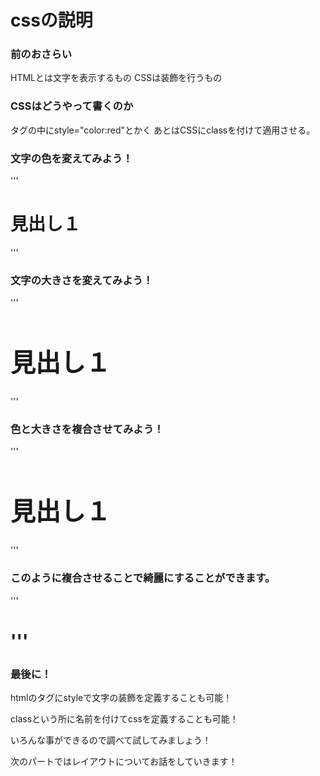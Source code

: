 # cssの説明

### 前のおさらい
HTMLとは文字を表示するもの
CSSは装飾を行うもの

### CSSはどうやって書くのか
タグの中にstyle="color:red"とかく
あとはCSSにclassを付けて適用させる。

### 文字の色を変えてみよう！
'''
<h1 style="clolor:red;"l>見出し１</h1>
'''

### 文字の大きさを変えてみよう！
'''
<h1 style="font-size:40px;"l>見出し１</h1>
'''

### 色と大きさを複合させてみよう！
'''
<h1 style="clolor:red;font-size:40px;">見出し１</h1>
'''

### このように複合させることで綺麗にすることができます。
'''
<h1 class=”font-midashi”>
<style>
.font-midashi {
	color: red;
	font-size: 40px; 
}
</style>
'''

### 最後に！
htmlのタグにstyleで文字の装飾を定義することも可能！

classという所に名前を付けてcssを定義することも可能！

いろんな事ができるので調べて試してみましょう！

次のパートではレイアウトについてお話をしていきます！
